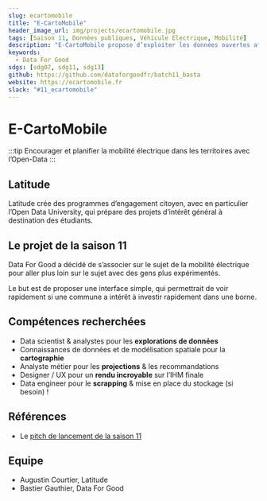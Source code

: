 ```yaml
---
slug: ecartomobile
title: "E-CartoMobile"
header_image_url: img/projects/ecartomobile.jpg
tags: [Saison 11, Données publiques, Véhicule Electrique, Mobilité]
description: "E-CartoMobile propose d’exploiter les données ouvertes afin de créer un observatoire complémentaire de l’existant, qui serait plus utilisable directement par les collectivités locales. ⚡"
keywords:
  - Data For Good
sdgs: [sdg07, sdg11, sdg13]
github: https://github.com/dataforgoodfr/batch11_basta
website: https://ecartomobile.fr
slack: "#11_ecartomobile"
---
```


# E-CartoMobile

:::tip
Encourager et planifier la mobilité électrique dans les territoires avec l’Open-Data
:::

## Latitude

Latitude crée des programmes d’engagement citoyen, avec en particulier l’Open Data University, qui prépare des projets d’intérêt général à destination des étudiants.

## Le projet de la saison 11

Data For Good a décidé de s’associer sur le sujet de la mobilité électrique pour aller plus loin sur le sujet avec des gens plus expérimentés.

Le but est de proposer une interface simple, qui permettrait de voir rapidement si une commune a intérêt à investir rapidement dans une borne.

## Compétences recherchées

- Data scientist & analystes pour les **explorations de données**
- Connaissances de données et de modélisation spatiale pour la **cartographie**
- Analyste métier pour les **projections** & les recommandations
- Designer / UX pour un **rendu incroyable** sur l’IHM finale
- Data engineer pour le **scrapping** & mise en place du stockage (si besoin) !

## Références

- Le [pitch de lancement de la saison 11](https://docs.google.com/presentation/d/1QS4ju8od8lMZQdhibh7WeciZtIjGRt-RYn7LCE6eSEc/edit#slide=id.g21df5768895_0_0)

## Equipe

- Augustin Courtier, Latitude
- Bastier Gauthier, Data For Good

